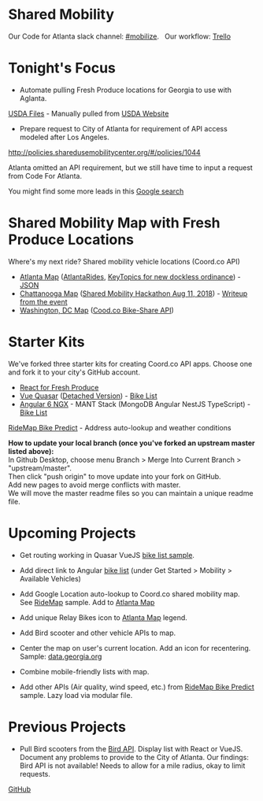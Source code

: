 # Shared Mobility

Our Code for Atlanta slack channel: [#mobilize](https://codeforatlanta.slack.com/messages/C9J705RRB). &nbsp; 
Our workflow: [Trello](https://trello.com/b/qAGKrRAP/mobilize)

# Tonight's Focus

* Automate pulling Fresh Produce locations for Georgia to use with Aglanta.

[USDA Files](https://drive.google.com/drive/folders/1ZLh0eATgikkfWz1GFlCPtES8gKo8Mctf?usp=sharing) - Manually pulled from [USDA Website](https://www.ams.usda.gov/services/local-regional/food-directories-listings)

* Prepare request to City of Atlanta for requirement of API access modeled after Los Angeles.

http://policies.sharedusemobilitycenter.org/#/policies/1044

Atlanta omitted an API requirement, but we still have time to input a request from Code For Atlanta.

You might find some more leads in this [Google search](https://www.google.com/search?q=cities+that+require+APIs+from+shared+mobility+providers&oq=cities+that+require+APIs+from+shared+mobility+providers&aqs=chrome..69i57.13920j0j7&sourceid=chrome&ie=UTF-8)

# Shared Mobility Map with Fresh Produce Locations

Where's my next ride? Shared mobility vehicle locations (Coord.co API)

- [Atlanta Map](atlanta/) ([AtlantaRides](https://github.com/AtlantaRides/atlantarides.github.io), [KeyTopics for new dockless ordinance](https://sharedmobility.github.io/atlanta/ordinance/2018/Dockless_KeyTopics_20180731.pdf)) - 
[JSON](https://api.coord.co/v1/bike/location?access_key=p9H_wRiQaoEoIKQBaJnA1oR77yCBY-6Z-AEku8bgJNk&latitude=33.7490&longitude=-84.3880&radius_km=10)
- [Chattanooga Map](chattanooga/) ([Shared Mobility Hackathon Aug 11, 2018](https://www.eventbrite.com/e/national-day-of-civic-hacking-tickets-48338457628)) - [Writeup from the event](https://connect.chattanooga.gov/ndoch_2018/)
- [Washington, DC Map](dc/) ([Cood.co Bike-Share API](https://coord.co/quickstart/bike-share))

# Starter Kits

We've forked three starter kits for creating Coord.co API apps.
Choose one and fork it to your city's GitHub account.

- [React for Fresh Produce](https://github.com/codeforatlanta/mobilize/)
- [Vue Quasar](https://github.com/DataPortal/coord-vue-quasar) ([Detached Version](https://github.com/DataPortal/coord-quasar)) - [Bike List](https://smartparks.github.io/)
- [Angular 6 NGX](https://github.com/DataPortal/coord-angular) - MANT Stack (MongoDB Angular NestJS TypeScript) - [Bike List](https://dataportal.github.io/coord-angular/dashboard/gridmap/grid-list)


[RideMap Bike Predict](https://github.com/SharedMobility/RideMap) - Address auto-lookup and weather conditions

<b>How to update your local branch (once you've forked an upstream master listed above):</b><br>
In Github Desktop, choose menu Branch > Merge Into Current Branch > "upstream/master".<br>
Then click "push origin" to move update into your fork on GitHub.<br>
Add new pages to avoid merge conflicts with master.<br>
We will move the master readme files so you can maintain a unique readme file.<br>

# Upcoming Projects

* Get routing working in Quasar VueJS [bike list sample](https://smartparks.github.io/).

* Add direct link to Angular [bike list](https://dataportal.github.io/coord-angular/dashboard/gridmap/grid-list) (under Get Started > Mobility > Available Vehicles)

* Add Google Location auto-lookup to Coord.co shared mobility map.  
See [RideMap](https://github.com/SharedMobility/RideMap) sample. Add to [Atlanta Map](atlanta/)

* Add unique Relay Bikes icon to [Atlanta Map](https://sharedmobility.github.io/atlanta/) legend.

* Add Bird scooter and other vehicle APIs to map.

* Center the map on user's current location. Add an icon for recentering. Sample: [data.georgia.org](https://data.georgia.org)

* Combine mobile-friendly lists with map.

* Add other APIs (Air quality, wind speed, etc.) from [RideMap Bike Predict](https://bikepredict.herokuapp.com/) sample. Lazy load via modular file.

# Previous Projects

* Pull Bird scooters from the [Bird API](https://github.com/ubahnverleih/WoBike/blob/master/Bird.md). Display list with React or VueJS. Document any problems to provide to the City of Atlanta. Our findings: Bird API is not available! Needs to allow for a mile radius, okay to limit requests.

<a href="https://github.com/SharedMobility/sharedmobility.github.io">GitHub</a>

